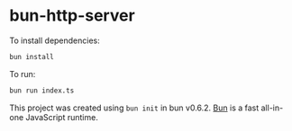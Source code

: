 # bun-http-server

To install dependencies:

```bash
bun install
```

To run:

```bash
bun run index.ts
```

This project was created using `bun init` in bun v0.6.2. [Bun](https://bun.sh) is a fast all-in-one JavaScript runtime.
